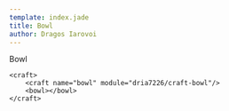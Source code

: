 ```yaml
---
template: index.jade
title: Bowl
author: Dragos Iarovoi
---
```


Bowl

```craftml
<craft>
    <craft name="bowl" module="dria7226/craft-bowl"/>
    <bowl></bowl>
</craft>
```
